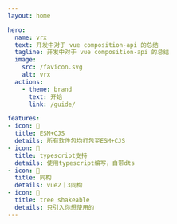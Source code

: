 ```yaml
---
layout: home

hero:
  name: vrx
  text: 开发中对于 vue composition-api 的总结
  tagline: 开发中对于 vue composition-api 的总结
  image:
    src: /favicon.svg
    alt: vrx
  actions:
    - theme: brand
      text: 开始
      link: /guide/

features:
- icon: 🔧
  title: ESM+CJS
  details: 所有软件包均打包至ESM+CJS
- icon: 💪
  title: typescript支持
  details: 使用typescript编写，自带dts
- icon: 🔋
  title: 同构
  details: vue2｜3同构
- icon: 🦉
  title: tree shakeable
  details: 只引入你想使用的
---
```

